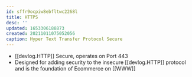 ```yaml
---
id: sffr9ocpiw8ebfltwc2268l
title: HTTPS
desc: ''
updated: 1653306188873
created: 20211011075052056
caption: Hyper Text Transfer Protocol Secure
---
```


- [[devlog.HTTP]] Secure, operates on Port 443
- Designed for adding security to the insecure [[devlog.HTTP]] protocol and is the foundation of Ecommerce on [[WWW]]
